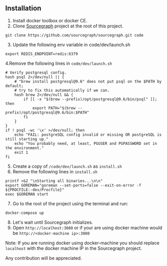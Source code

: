 ## Installation

1. Install docker toolbox or docker CE.
2. Clone [Sourcegraph](https://github.com/sourcegraph/sourcegraph) project at the root of this project.
 ```
git clone https://github.com/sourcegraph/sourcegraph.git code
```
3. Update the following env variable in code/dev/launch.sh
```
export REDIS_ENDPOINT=redis:6379
```
4.Remove the following lines in `code/dev/launch.sh`
```
# Verify postgresql config.
hash psql 2>/dev/null || {
    # "brew install postgresql@9.6" does not put psql on the $PATH by default;
    # try to fix this automatically if we can.
    hash brew 2>/dev/null && {
        if [[ -x "$(brew --prefix)/opt/postgresql@9.6/bin/psql" ]]; then
            export PATH="$(brew --prefix)/opt/postgresql@9.6/bin:$PATH"
        fi
    }
}
if ! psql -wc '\x' >/dev/null; then
    echo "FAIL: postgreSQL config invalid or missing OR postgreSQL is still starting up."
    echo "You probably need, at least, PGUSER and PGPASSWORD set in the environment."
    exit 1
fi
```
5. Create a copy of `/code/dev/launch.sh` as `install.sh`
6. Remove the following lines in `install.sh`
```
printf >&2 "\nStarting all binaries...\n\n"
export GOREMAN="goreman --set-ports=false --exit-on-error -f ${PROCFILE:-dev/Procfile}"
exec $GOREMAN start
```
7. Go to the root of the project using the terminal and run:
```
docker-compose up
```
8. Let's wait until Sourcegraph initializes.
9. Open `http://localhost:3080` or if your are using docker machine would be `http://<docker-machine ip>:3080`

Note:
If you are running docker using docker-machine you should replace `localhost` with the docker machine IP in the Sourcegraph project.

Any contribution will be appreciated.
